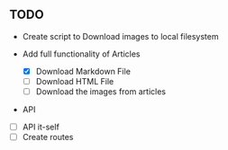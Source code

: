 

## TODO

- Create script to Download images to local filesystem

- Add full functionality of Articles
  - [x] Download Markdown File
  - [ ] Download HTML File
  - [ ] Download the images from articles

-  API
  - [ ] API it-self 
  - [ ] Create routes